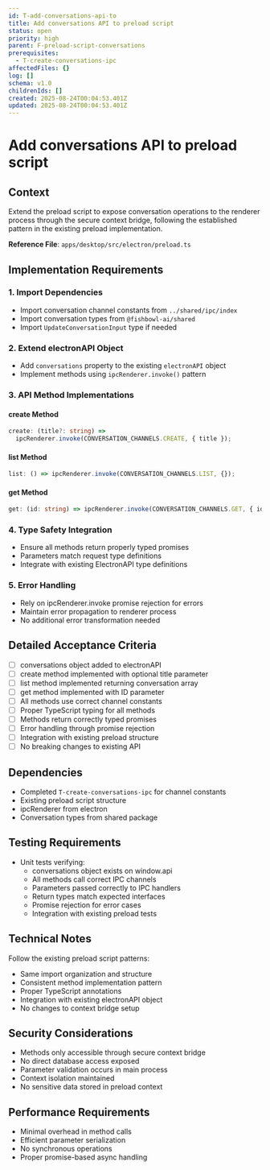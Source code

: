 ```yaml
---
id: T-add-conversations-api-to
title: Add conversations API to preload script
status: open
priority: high
parent: F-preload-script-conversations
prerequisites:
  - T-create-conversations-ipc
affectedFiles: {}
log: []
schema: v1.0
childrenIds: []
created: 2025-08-24T00:04:53.401Z
updated: 2025-08-24T00:04:53.401Z
---
```


# Add conversations API to preload script

## Context

Extend the preload script to expose conversation operations to the renderer process through the secure context bridge, following the established pattern in the existing preload implementation.

**Reference File**: `apps/desktop/src/electron/preload.ts`

## Implementation Requirements

### 1. Import Dependencies

- Import conversation channel constants from `../shared/ipc/index`
- Import conversation types from `@fishbowl-ai/shared`
- Import `UpdateConversationInput` type if needed

### 2. Extend electronAPI Object

- Add `conversations` property to the existing `electronAPI` object
- Implement methods using `ipcRenderer.invoke()` pattern

### 3. API Method Implementations

#### create Method

```typescript
create: (title?: string) =>
  ipcRenderer.invoke(CONVERSATION_CHANNELS.CREATE, { title });
```

#### list Method

```typescript
list: () => ipcRenderer.invoke(CONVERSATION_CHANNELS.LIST, {});
```

#### get Method

```typescript
get: (id: string) => ipcRenderer.invoke(CONVERSATION_CHANNELS.GET, { id });
```

### 4. Type Safety Integration

- Ensure all methods return properly typed promises
- Parameters match request type definitions
- Integrate with existing ElectronAPI type definitions

### 5. Error Handling

- Rely on ipcRenderer.invoke promise rejection for errors
- Maintain error propagation to renderer process
- No additional error transformation needed

## Detailed Acceptance Criteria

- [ ] conversations object added to electronAPI
- [ ] create method implemented with optional title parameter
- [ ] list method implemented returning conversation array
- [ ] get method implemented with ID parameter
- [ ] All methods use correct channel constants
- [ ] Proper TypeScript typing for all methods
- [ ] Methods return correctly typed promises
- [ ] Error handling through promise rejection
- [ ] Integration with existing preload structure
- [ ] No breaking changes to existing API

## Dependencies

- Completed `T-create-conversations-ipc` for channel constants
- Existing preload script structure
- ipcRenderer from electron
- Conversation types from shared package

## Testing Requirements

- Unit tests verifying:
  - conversations object exists on window.api
  - All methods call correct IPC channels
  - Parameters passed correctly to IPC handlers
  - Return types match expected interfaces
  - Promise rejection for error cases
  - Integration with existing preload tests

## Technical Notes

Follow the existing preload script patterns:

- Same import organization and structure
- Consistent method implementation pattern
- Proper TypeScript annotations
- Integration with existing electronAPI object
- No changes to context bridge setup

## Security Considerations

- Methods only accessible through secure context bridge
- No direct database access exposed
- Parameter validation occurs in main process
- Context isolation maintained
- No sensitive data stored in preload context

## Performance Requirements

- Minimal overhead in method calls
- Efficient parameter serialization
- No synchronous operations
- Proper promise-based async handling
